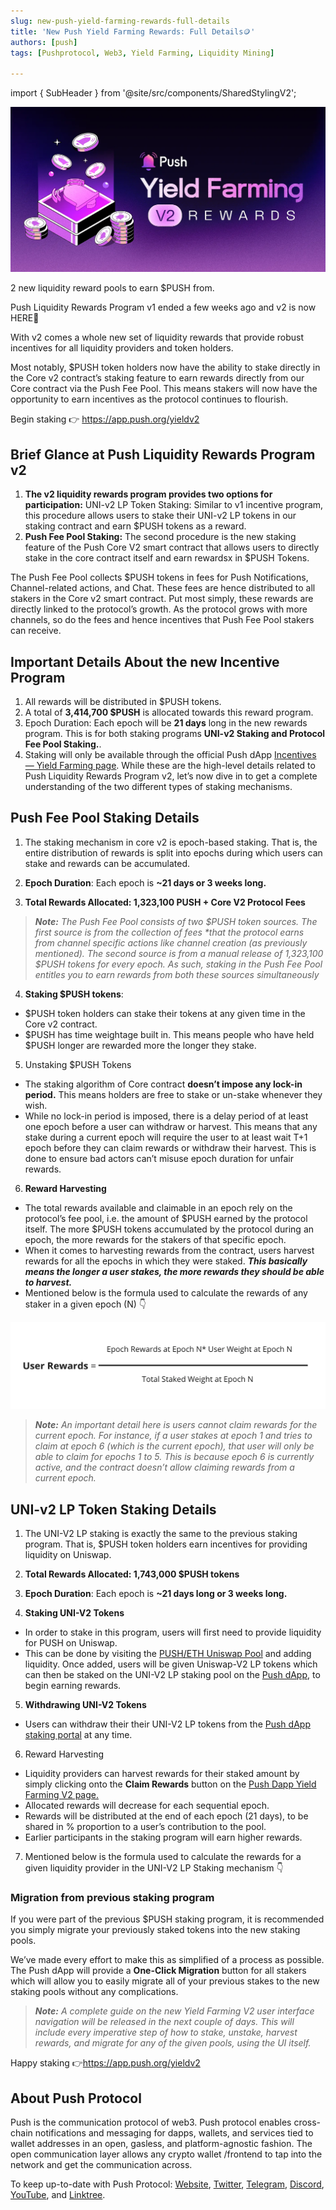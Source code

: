 ```yaml
---
slug: new-push-yield-farming-rewards-full-details
title: 'New Push Yield Farming Rewards: Full Details🪙'
authors: [push]
tags: [Pushprotocol, Web3, Yield Farming, Liquidity Mining]

---
```

import { SubHeader } from '@site/src/components/SharedStylingV2';

![Docusaurus Image](./cover-image.webp)

<SubHeader>
    2 new liquidity reward pools to earn $PUSH from.
</SubHeader>

Push Liquidity Rewards Program v1 ended a few weeks ago and v2 is now HERE🎉

With v2 comes a whole new set of liquidity rewards that provide robust incentives for all liquidity providers and token holders.

Most notably, $PUSH token holders now have the ability to stake directly in the Core v2 contract’s staking feature to earn rewards directly from our Core contract via the Push Fee Pool. This means stakers will now have the opportunity to earn incentives as the protocol continues to flourish.

Begin staking 👉 https://app.push.org/yieldv2

## Brief Glance at Push Liquidity Rewards Program v2
1. <b>The v2 liquidity rewards program provides two options for participation:</b> UNI-v2 LP Token Staking: Similar to v1 incentive program, this procedure allows users to stake their UNI-v2 LP tokens in our staking contract and earn $PUSH tokens as a reward.
2. <b>Push Fee Pool Staking:</b> The second procedure is the new staking feature of the Push Core V2 smart contract that allows users to directly stake in the core contract itself and earn rewardsx in $PUSH Tokens.

The Push Fee Pool collects $PUSH tokens in fees for Push Notifications, Channel-related actions, and Chat. These fees are hence distributed to all stakers in the Core v2 smart contract. Put most simply, these rewards are directly linked to the protocol’s growth. As the protocol grows with more channels, so do the fees and hence incentives that Push Fee Pool stakers can receive.

## Important Details About the new Incentive Program
1. All rewards will be distributed in $PUSH tokens.
2. A total of <b>3,414,700 $PUSH</b> is allocated towards this reward program.
3. Epoch Duration: Each epoch will be <b>21 days</b> long in the new rewards program. This is for both staking programs <b>UNI-v2 Staking and Protocol Fee Pool Staking.</b>.
4. Staking will only be available through the official Push dApp [Incentives — Yield Farming page](https://app.push.org/yieldv2).
While these are the high-level details related to Push Liquidity Rewards Program v2, let’s now dive in to get a complete understanding of the two different types of staking mechanisms.

## Push Fee Pool Staking Details
1. The staking mechanism in core v2 is epoch-based staking. That is, the entire distribution of rewards is split into epochs during which users can stake and rewards can be accumulated.

2. <b>Epoch Duration</b>: Each epoch is <b>~21 days or 3 weeks long.</b>

3. <b>Total Rewards Allocated: 1,323,100 PUSH + Core V2 Protocol Fees</b>

<blockquote>
    <i>
    <b>Note:</b> The Push Fee Pool consists of two $PUSH token sources. The first source is from the collection of fees *that the protocol earns from channel specific actions like channel creation (as previously mentioned). The second source is from a manual release of 1,323,100 $PUSH tokens for every epoch. As such, staking in the Push Fee Pool entitles you to earn rewards from both these sources simultaneously
    </i>
</blockquote>

4. <b>Staking $PUSH tokens</b>:

- $PUSH token holders can stake their tokens at any given time in the Core v2 contract.
- $PUSH has time weightage built in. This means people who have held $PUSH longer are rewarded more the longer they stake.

5. Unstaking $PUSH Tokens

- The staking algorithm of Core contract <b>doesn’t impose any lock-in period.</b> This means holders are free to stake or un-stake whenever they wish.
- While no lock-in period is imposed, there is a delay period of at least one epoch before a user can withdraw or harvest. This means that any stake during a current epoch will require the user to at least wait T+1 epoch before they can claim rewards or withdraw their harvest. This is done to ensure bad actors can’t misuse epoch duration for unfair rewards.

6. <b>Reward Harvesting</b>

- The total rewards available and claimable in an epoch rely on the protocol’s fee pool, i.e. the amount of $PUSH earned by the protocol itself. The more $PUSH tokens accumulated by the protocol during an epoch, the more rewards for the stakers of that specific epoch.
- When it comes to harvesting rewards from the contract, users harvest rewards for all the epochs in which they were staked. <b><i>
This basically means the longer a user stakes, the more rewards they should be able to harvest.
</i></b>
- Mentioned below is the formula used to calculate the rewards of any staker in a given epoch (N) 👇

![Docusaurus Image](./image-1.webp)

<blockquote>
    <i>
    <b>Note:</b> An important detail here is users cannot claim rewards for the current epoch. For instance, if a user stakes at epoch 1 and tries to claim at epoch 6 (which is the current epoch), that user will only be able to claim for epochs 1 to 5. This is because epoch 6 is currently active, and the contract doesn’t allow claiming rewards from a current epoch.
    </i>
</blockquote>

## UNI-v2 LP Token Staking Details
1. The UNI-V2 LP staking is exactly the same to the previous staking program. That is, $PUSH token holders earn incentives for providing liquidity on Uniswap.

2. <b>Total Rewards Allocated: 1,743,000 $PUSH tokens</b>

3. <b>Epoch Duration</b>: Each epoch is <b>~21 days long or 3 weeks long.</b>

4. <b>Staking UNI-V2 Tokens</b>

- In order to stake in this program, users will first need to provide liquidity for PUSH on Uniswap.
- This can be done by visiting the [PUSH/ETH Uniswap Pool](https://app.uniswap.org/#/swap?inputCurrency=0xf418588522d5dd018b425e472991e52ebbeeeeee) and adding liquidity. Once added, users will be given Uniswap-V2 LP tokens which can then be staked on the UNI-V2 LP staking pool on the [Push dApp](https://app.push.org/yieldv2), to begin earning rewards.
5. <b>Withdrawing UNI-V2 Tokens</b>

- Users can withdraw their their UNI-V2 LP tokens from the [Push dApp staking portal](https://app.push.org/yieldv2) at any time.
6. Reward Harvesting

- Liquidity providers can harvest rewards for their staked amount by simply clicking onto the <b> Claim Rewards</b> button on the [Push Dapp Yield Farming V2 page.](https://app.push.org/yieldv2)
- Allocated rewards will decrease for each sequential epoch.
- Rewards will be distributed at the end of each epoch (21 days), to be shared in % proportion to a user’s contribution to the pool.
- Earlier participants in the staking program will earn higher rewards.
7. Mentioned below is the formula used to calculate the rewards for a given liquidity provider in the UNI-V2 LP Staking mechanism 👇

### Migration from previous staking program
If you were part of the previous $PUSH staking program, it is recommended you simply migrate your previously staked tokens into the new staking pools.

We’ve made every effort to make this as simplified of a process as possible. The Push dApp will provide a <b>One-Click Migration</b> button for all stakers which will allow you to easily migrate all of your previous stakes to the new staking pools without any complications.

<blockquote>
    <i>
    <b>Note:</b> A complete guide on the new Yield Farming V2 user interface navigation will be released in the next couple of days. This will include every imperative step of how to stake, unstake, harvest rewards, and migrate for any of the given pools, using the UI itself.
    </i>
</blockquote>

Happy staking 👉https://app.push.org/yieldv2


## About Push Protocol

Push is the communication protocol of web3. Push protocol enables cross-chain notifications and messaging for dapps, wallets, and services tied to wallet addresses in an open, gasless, and platform-agnostic fashion. The open communication layer allows any crypto wallet /frontend to tap into the network and get the communication across.

To keep up-to-date with Push Protocol: [Website](https://push.org/), [Twitter](https://twitter.com/pushprotocol), [Telegram](https://t.me/epnsproject), [Discord](https://discord.gg/pushprotocol), [YouTube](https://www.youtube.com/c/EthereumPushNotificationService), and [Linktree](https://linktr.ee/pushprotocol).
